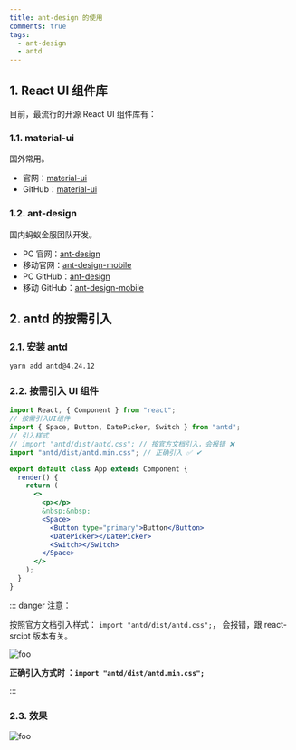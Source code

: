```yaml
---
title: ant-design 的使用
comments: true
tags:
  - ant-design
  - antd
---
```


## 1. React UI 组件库

目前，最流行的开源 React UI 组件库有：

### 1.1. material-ui

国外常用。

- 官网：[material-ui](http://www.material-ui.com/#/)
- GitHub：[material-ui](https://github.com/mui/material-ui)

### 1.2. ant-design

国内蚂蚁金服团队开发。

- PC 官网：[ant-design](https://ant.design/)
- 移动官网：[ant-design-mobile](https://mobile.ant.design/index-cn)
- PC GitHub：[ant-design](https://github.com/ant-design/ant-design)
- 移动 GitHub：[ant-design-mobile](https://github.com/ant-design/ant-design-mobile/)

## 2. antd 的按需引入

### 2.1. 安装 antd

```sh
yarn add antd@4.24.12
```

### 2.2. 按需引入 UI 组件

```jsx
import React, { Component } from "react";
// 按需引入UI组件
import { Space, Button, DatePicker, Switch } from "antd";
// 引入样式
// import "antd/dist/antd.css"; // 按官方文档引入，会报错 ❌
import "antd/dist/antd.min.css"; // 正确引入 ✅ ✔

export default class App extends Component {
  render() {
    return (
      <>
        <p></p>
        &nbsp;&nbsp;
        <Space>
          <Button type="primary">Button</Button>
          <DatePicker></DatePicker>
          <Switch></Switch>
        </Space>
      </>
    );
  }
}
```

::: danger 注意：

按照官方文档引入样式： `import "antd/dist/antd.css";`， 会报错，跟 react-srcipt 版本有关。

<img class="zoomable" :src="$withBase('/images/screenshot/react/6/1/1.png')" alt="foo">

**正确引入方式时 ：`import "antd/dist/antd.min.css";`**

:::

### 2.3. 效果

<img class="zoomable" :src="$withBase('/images/screenshot/react/6/1/2.gif')" alt="foo">
